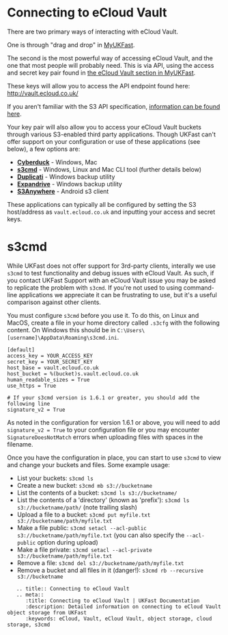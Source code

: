 # Connecting to eCloud Vault

There are two primary ways of interacting with eCloud Vault.

One is through "drag and drop" in [MyUKFast](https://my.ukfast.co.uk/ecloud-vault/index.php).

The second is the most powerful way of accessing eCloud Vault, and the one that most people will probably need. This is via API, using the access and secret key pair found in [the eCloud Vault section in MyUKFast](https://my.ukfast.co.uk/ecloud-vault/integration.php).

These keys will allow you to access the API endpoint found here: <http://vault.ecloud.co.uk/>

If you aren't familiar with the S3 API specification, [information can be found here](http://docs.ceph.com/docs/master/radosgw/s3/).

Your key pair will also allow you to access your eCloud Vault buckets through various S3-enabled third party applications. Though UKFast can't offer support on your configuration or use of these applications (see below), a few options are:

- **[Cyberduck](https://cyberduck.io/)** - Windows, Mac
- **[s3cmd](http://s3tools.org/s3cmd)** - Windows, Linux and Mac CLI tool (further details below)
- **[Duplicati](http://www.duplicati.com/)** - Windows backup utility
- **[Expandrive](http://www.expandrive.com/)** - Windows backup utility
- **[S3Anywhere](https://play.google.com/store/apps/details?id=lysesoft.s3anywhere&hl=en)** - Android s3 client

These applications can typically all be configured by setting the S3 host/address as ``vault.ecloud.co.uk`` and inputting your access and secret keys.

# s3cmd

While UKFast does not offer support for 3rd-party clients, interally we use `s3cmd` to test functionality and debug issues with eCloud Vault. As such, if you contact UKFast Support with an eCloud Vault issue you may be asked to replicate the problem with `s3cmd`. If you're not used to using command-line applications we appreciate it can be frustrating to use, but it's a useful comparison against other clients.

You must configure `s3cmd` before you use it. To do this, on Linux and MacOS, create a file in your home directory called `.s3cfg` with the following content. On Windows this should be in `C:\Users\[username]\AppData\Roaming\s3cmd.ini`.

```
[default]
access_key = YOUR_ACCESS_KEY
secret_key = YOUR_SECRET_KEY
host_base = vault.ecloud.co.uk
host_bucket = %(bucket)s.vault.ecloud.co.uk
human_readable_sizes = True
use_https = True

# If your s3cmd version is 1.6.1 or greater, you should add the following line
signature_v2 = True
```

As noted in the configuration for version 1.6.1 or above, you will need to add `signature_v2 = True` to your configuration file or you may encounter `SignatureDoesNotMatch` errors when uploading files with spaces in the filename.

Once you have the configuration in place, you can start to use `s3cmd` to view and change your buckets and files. Some example usage:

* List your buckets: `s3cmd ls`
* Create a new bucket: `s3cmd mb s3://bucketname`
* List the contents of a bucket: `s3cmd ls s3://bucketname/`
* List the contents of a 'directory' (known as 'prefix'): `s3cmd ls s3://bucketname/path/` (note trailing slash)
* Upload a file to a bucket: `s3cmd put myfile.txt s3://bucketname/path/myfile.txt`
* Make a file public: `s3cmd setacl --acl-public s3://bucketname/path/myfile.txt` (you can also specify the `--acl-public` option during upload)
* Make a file private: `s3cmd setacl --acl-private s3://bucketname/path/myfile.txt`
* Remove a file: `s3cmd del s3://bucketname/path/myfile.txt`
* Remove a bucket and all files in it (danger!): `s3cmd rb --recursive s3://bucketname`

```eval_rst
   .. title:: Connecting to eCloud Vault
   .. meta::
      :title: Connecting to eCloud Vault | UKFast Documentation
      :description: Detailed information on connecting to eCloud Vault object storage from UKFast
      :keywords: eCloud, Vault, eCloud Vault, object storage, cloud storage, s3cmd
```

